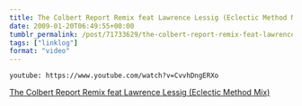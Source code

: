 ```yaml
---
title: The Colbert Report Remix feat Lawrence Lessig (Eclectic Method Mix)
date: 2009-01-20T06:49:55+00:00
tumblr_permalink: /post/71733629/the-colbert-report-remix-feat-lawrence-lessig
tags: ["linklog"]
format: "video"
---
```


`youtube: https://www.youtube.com/watch?v=CvvhDngERXo`

[The Colbert Report Remix feat Lawrence Lessig (Eclectic Method Mix)][1]

[1]: https://www.youtube.com/watch?v=CvvhDngERXo
